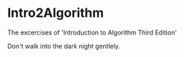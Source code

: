 # Intro2Algorithm
The excercises of 'Introduction to Algorithm Third Edition' 

Don't walk into the dark night gentlely.
